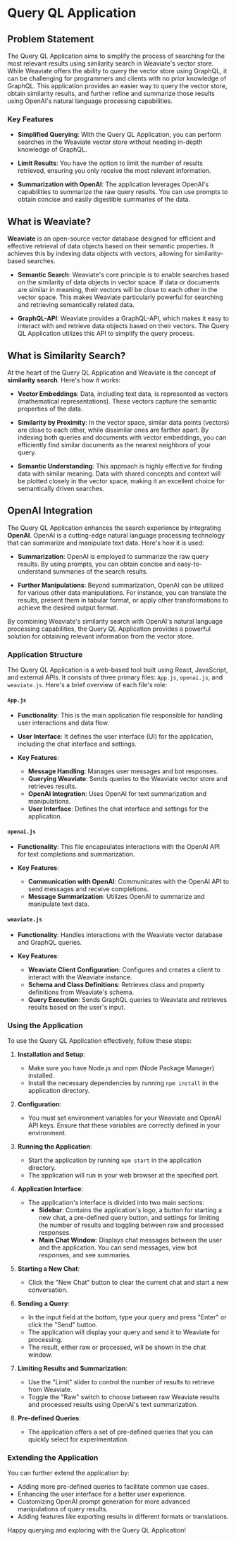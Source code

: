 # Query QL Application

## Problem Statement

The Query QL Application aims to simplify the process of searching for the most relevant results using similarity search in Weaviate's vector store. While Weaviate offers the ability to query the vector store using GraphQL, it can be challenging for programmers and clients with no prior knowledge of GraphQL. This application provides an easier way to query the vector store, obtain similarity results, and further refine and summarize those results using OpenAI's natural language processing capabilities.

### Key Features

- **Simplified Querying**: With the Query QL Application, you can perform searches in the Weaviate vector store without needing in-depth knowledge of GraphQL.

- **Limit Results**: You have the option to limit the number of results retrieved, ensuring you only receive the most relevant information.

- **Summarization with OpenAI**: The application leverages OpenAI's capabilities to summarize the raw query results. You can use prompts to obtain concise and easily digestible summaries of the data.

## What is Weaviate?

**Weaviate** is an open-source vector database designed for efficient and effective retrieval of data objects based on their semantic properties. It achieves this by indexing data objects with vectors, allowing for similarity-based searches.

- **Semantic Search**: Weaviate's core principle is to enable searches based on the similarity of data objects in vector space. If data or documents are similar in meaning, their vectors will be close to each other in the vector space. This makes Weaviate particularly powerful for searching and retrieving semantically related data.

- **GraphQL-API**: Weaviate provides a GraphQL-API, which makes it easy to interact with and retrieve data objects based on their vectors. The Query QL Application utilizes this API to simplify the query process.

## What is Similarity Search?

At the heart of the Query QL Application and Weaviate is the concept of **similarity search**. Here's how it works:

- **Vector Embeddings**: Data, including text data, is represented as vectors (mathematical representations). These vectors capture the semantic properties of the data.

- **Similarity by Proximity**: In the vector space, similar data points (vectors) are close to each other, while dissimilar ones are farther apart. By indexing both queries and documents with vector embeddings, you can efficiently find similar documents as the nearest neighbors of your query.

- **Semantic Understanding**: This approach is highly effective for finding data with similar meaning. Data with shared concepts and context will be plotted closely in the vector space, making it an excellent choice for semantically driven searches.

## OpenAI Integration

The Query QL Application enhances the search experience by integrating **OpenAI**. OpenAI is a cutting-edge natural language processing technology that can summarize and manipulate text data. Here's how it is used:

- **Summarization**: OpenAI is employed to summarize the raw query results. By using prompts, you can obtain concise and easy-to-understand summaries of the search results.

- **Further Manipulations**: Beyond summarization, OpenAI can be utilized for various other data manipulations. For instance, you can translate the results, present them in tabular format, or apply other transformations to achieve the desired output format.

By combining Weaviate's similarity search with OpenAI's natural language processing capabilities, the Query QL Application provides a powerful solution for obtaining relevant information from the vector store.


### Application Structure

The Query QL Application is a web-based tool built using React, JavaScript, and external APIs. It consists of three primary files: `App.js`, `openai.js`, and `weaviate.js`. Here's a brief overview of each file's role:

#### `App.js`

- **Functionality**: This is the main application file responsible for handling user interactions and data flow.

- **User Interface**: It defines the user interface (UI) for the application, including the chat interface and settings.

- **Key Features**:
  - **Message Handling**: Manages user messages and bot responses.
  - **Querying Weaviate**: Sends queries to the Weaviate vector store and retrieves results.
  - **OpenAI Integration**: Uses OpenAI for text summarization and manipulations.
  - **User Interface**: Defines the chat interface and settings for the application.

#### `openai.js`

- **Functionality**: This file encapsulates interactions with the OpenAI API for text completions and summarization.

- **Key Features**:
  - **Communication with OpenAI**: Communicates with the OpenAI API to send messages and receive completions.
  - **Message Summarization**: Utilizes OpenAI to summarize and manipulate text data.

#### `weaviate.js`

- **Functionality**: Handles interactions with the Weaviate vector database and GraphQL queries.

- **Key Features**:
  - **Weaviate Client Configuration**: Configures and creates a client to interact with the Weaviate instance.
  - **Schema and Class Definitions**: Retrieves class and property definitions from Weaviate's schema.
  - **Query Execution**: Sends GraphQL queries to Weaviate and retrieves results based on the user's input.

### Using the Application

To use the Query QL Application effectively, follow these steps:

1. **Installation and Setup**:
   - Make sure you have Node.js and npm (Node Package Manager) installed.
   - Install the necessary dependencies by running `npm install` in the application directory.

2. **Configuration**:
   - You must set environment variables for your Weaviate and OpenAI API keys. Ensure that these variables are correctly defined in your environment.

3. **Running the Application**:
   - Start the application by running `npm start` in the application directory.
   - The application will run in your web browser at the specified port.

4. **Application Interface**:
   - The application's interface is divided into two main sections:
     - **Sidebar**: Contains the application's logo, a button for starting a new chat, a pre-defined query button, and settings for limiting the number of results and toggling between raw and processed responses.
     - **Main Chat Window**: Displays chat messages between the user and the application. You can send messages, view bot responses, and see summaries.

5. **Starting a New Chat**:
   - Click the "New Chat" button to clear the current chat and start a new conversation.

6. **Sending a Query**:
   - In the input field at the bottom, type your query and press "Enter" or click the "Send" button.
   - The application will display your query and send it to Weaviate for processing.
   - The result, either raw or processed, will be shown in the chat window.

7. **Limiting Results and Summarization**:
   - Use the "Limit" slider to control the number of results to retrieve from Weaviate.
   - Toggle the "Raw" switch to choose between raw Weaviate results and processed results using OpenAI's text summarization.

8. **Pre-defined Queries**:
   - The application offers a set of pre-defined queries that you can quickly select for experimentation.

### Extending the Application

You can further extend the application by:

- Adding more pre-defined queries to facilitate common use cases.
- Enhancing the user interface for a better user experience.
- Customizing OpenAI prompt generation for more advanced manipulations of query results.
- Adding features like exporting results in different formats or translations.

Happy querying and exploring with the Query QL Application!